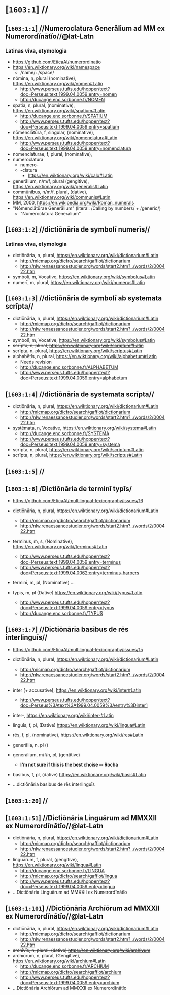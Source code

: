 # [`1603:1`] //
## [`1603:1:1`] //Numeroclatura Generālium ad MM ex Numerordĭnātĭo//@lat-Latn

### Latinas viva, etymologia
- https://github.com/EticaAI/numerordinatio
- https://en.wiktionary.org/wiki/namespace
  - /name/+/space/
- nōmina, n, plural (nominative), https://en.wiktionary.org/wiki/nomen#Latin
  - http://www.perseus.tufts.edu/hopper/text?doc=Perseus:text:1999.04.0059:entry=nomen
  - http://ducange.enc.sorbonne.fr/NOMEN
- spatia, n, plural, (nominative), https://en.wiktionary.org/wiki/spatium#Latin
  - http://ducange.enc.sorbonne.fr/SPATIUM
  - http://www.perseus.tufts.edu/hopper/text?doc=Perseus:text:1999.04.0059:entry=spatium
- nōmenclātūra, f, singular, (nominative), https://en.wiktionary.org/wiki/nomenclatura#Latin
  - http://www.perseus.tufts.edu/hopper/text?doc=Perseus:text:1999.04.0059:entry=nomenclatura
- nōmenclātūrae, f, plural, (nominative),
- numeroclatura
  - numero-
  - -clatura
    - https://en.wiktionary.org/wiki/calo#Latin
- generālium, n/m/f, plural (gengitive), https://en.wiktionary.org/wiki/generalis#Latin
- commūnibus, n/m/f, plural, (dative), https://en.wiktionary.org/wiki/communis#Latin
- MM, 2000, https://en.wikipedia.org/wiki/Roman_numerals
- "Nōmenclātūrae Generālium" (literal: /Calling by numbers/ + /generic/)
  - "Numeroclatura Generālium"

## [`1603:1:2`] //dictiōnāria de symbolī numerīs//

### Latinas viva, etymologia

- dictiōnāria, n, plural, https://en.wiktionary.org/wiki/dictionarium#Latin
  - http://micmap.org/dicfro/search/gaffiot/dictionarium
  - http://nlw.renaessancestudier.org/words/start2.htm?../words/2/000422.htm
- symbolī, m, Vocative, https://en.wiktionary.org/wiki/symbolus#Latin
- numerī, m, plural, https://en.wiktionary.org/wiki/numerus#Latin

## [`1603:1:3`] //dictiōnāria de symbolī ab systemata scrīpta//

- dictiōnāria, n, plural, https://en.wiktionary.org/wiki/dictionarium#Latin
  - http://micmap.org/dicfro/search/gaffiot/dictionarium
  - http://nlw.renaessancestudier.org/words/start2.htm?../words/2/000422.htm
- symbolī, m, Vocative, https://en.wiktionary.org/wiki/symbolus#Latin
- <s>scrīpta, n, plural, https://en.wiktionary.org/wiki/scriptum#Latin</s>
- <s>scrīpta, n, plural, https://en.wiktionary.org/wiki/scriptus#Latin</s>
- alphabētīs, n, plural, https://en.wiktionary.org/wiki/alphabetum#Latin
  - Needs revision
  - http://ducange.enc.sorbonne.fr/ALPHABETUM
  - http://www.perseus.tufts.edu/hopper/text?doc=Perseus:text:1999.04.0059:entry=alphabetum

## [`1603:1:4`] //dictiōnāria de systemata scrīpta//

- dictiōnāria, n, plural, https://en.wiktionary.org/wiki/dictionarium#Latin
  - http://micmap.org/dicfro/search/gaffiot/dictionarium
  - http://nlw.renaessancestudier.org/words/start2.htm?../words/2/000422.htm
- systēmata, n, Vocative, https://en.wiktionary.org/wiki/systema#Latin
  - http://ducange.enc.sorbonne.fr/SYSTEMA
  - http://www.perseus.tufts.edu/hopper/text?doc=Perseus:text:1999.04.0059:entry=systema
- scrīpta, n, plural, https://en.wiktionary.org/wiki/scriptum#Latin
- scrīpta, n, plural, https://en.wiktionary.org/wiki/scriptus#Latin

## [`1603:1:5`] //

## [`1603:1:6`] /Dictiōnāria de terminī typīs/
- https://github.com/EticaAI/multilingual-lexicography/issues/16

- dictiōnāria, n, plural, https://en.wiktionary.org/wiki/dictionarium#Latin
  - http://micmap.org/dicfro/search/gaffiot/dictionarium
  - http://nlw.renaessancestudier.org/words/start2.htm?../words/2/000422.htm
- terminus, m, s, (Nominative), https://en.wiktionary.org/wiki/terminus#Latin
  - http://www.perseus.tufts.edu/hopper/text?doc=Perseus:text:1999.04.0059:entry=terminus
  - http://www.perseus.tufts.edu/hopper/text?doc=Perseus:text:1999.04.0062:entry=terminus-harpers
- terminī, m, pl, (Nominative) ...
- typīs, m, pl (Dative) https://en.wiktionary.org/wiki/typus#Latin
  - http://www.perseus.tufts.edu/hopper/text?doc=Perseus:text:1999.04.0059:entry=typus
  - http://ducange.enc.sorbonne.fr/TYPUS

## [`1603:1:7`] //Dictiōnāria basibus de rēs interlinguīs//
- https://github.com/EticaAI/multilingual-lexicography/issues/15

- dictiōnāria, n, plural, https://en.wiktionary.org/wiki/dictionarium#Latin
  - http://micmap.org/dicfro/search/gaffiot/dictionarium
  - http://nlw.renaessancestudier.org/words/start2.htm?../words/2/000422.htm
- inter (+ accusative), https://en.wiktionary.org/wiki/inter#Latin
  - http://www.perseus.tufts.edu/hopper/text?doc=Perseus%3Atext%3A1999.04.0059%3Aentry%3Dinter1
- inter-, https://en.wiktionary.org/wiki/inter-#Latin
- linguīs, f, pl, (Dative) https://en.wiktionary.org/wiki/lingua#Latin
- rēs, f, pl, (nominative), https://en.wiktionary.org/wiki/res#Latin
- generālia, n, pl ()
- generālium, m/f/n, pl, (gentitive)
  - **I'm not sure if this is the best choise -- Rocha**
- basibus, f, pl, (dative) https://en.wiktionary.org/wiki/basis#Latin
- ...dictiōnāria basibus de rēs interlinguīs


## [`1603:1:20`] //
## [`1603:1:51`] //Dictiōnāria Linguārum ad MMXXII ex Numerordĭnātĭo//@lat-Latn
- dictiōnāria, n, plural, https://en.wiktionary.org/wiki/dictionarium#Latin
  - http://micmap.org/dicfro/search/gaffiot/dictionarium
  - http://nlw.renaessancestudier.org/words/start2.htm?../words/2/000422.htm
- linguārum, f, plural, (gengitive), https://en.wiktionary.org/wiki/lingua#Latin
  - http://ducange.enc.sorbonne.fr/LINGUA
  - http://micmap.org/dicfro/search/gaffiot/lingua
  - http://www.perseus.tufts.edu/hopper/text?doc=Perseus:text:1999.04.0059:entry=lingua
- ...Dictiōnāria Linguārum ad MMXXII ex Numerordĭnātĭo

## [`1603:1:101`] //Dictiōnāria Archīōrum ad MMXXII ex Numerordĭnātĭo//@lat-Latn
- dictiōnāria, n, plural, https://en.wiktionary.org/wiki/dictionarium#Latin
  - http://micmap.org/dicfro/search/gaffiot/dictionarium
  - http://nlw.renaessancestudier.org/words/start2.htm?../words/2/000422.htm
- <s>archīvīs, n, plural, (dative) https://en.wiktionary.org/wiki/archivum</s>
- archīōrum, n, plural, (Gengitive), https://en.wiktionary.org/wiki/archium#Latin
  - http://ducange.enc.sorbonne.fr/ARCHIUM
  - http://micmap.org/dicfro/search/gaffiot/archium
  - http://www.perseus.tufts.edu/hopper/text?doc=Perseus:text:1999.04.0059:entry=archium
- ...Dictiōnāria Archīōrum ad MMXXII ex Numerordĭnātĭo


<!--
- statūs, https://en.wiktionary.org/wiki/status#Latin
  - http://www.perseus.tufts.edu/hopper/resolveform?type=exact&lookup=status&lang=latin
  - http://ducange.enc.sorbonne.fr/STATUS
-->
